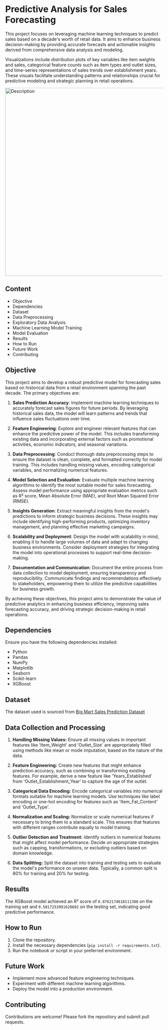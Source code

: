# Predictive Analysis for Sales Forecasting

This project focuses on leveraging machine learning techniques to predict sales based on a decade's worth of retail data. It aims to enhance business decision-making by providing accurate forecasts and actionable insights derived from comprehensive data analysis and modeling.

Visualizations include distribution plots of key variables like item weights and sales, categorical feature counts such as item types and outlet sizes, and time-series representations of sales trends over establishment years. These visuals facilitate understanding patterns and relationships crucial for predictive modeling and strategic planning in retail operations.

<img src="assets/FRONT-COVER-IMAGE.png" alt="Description" width="600px">



## Content

- Objective
- Dependencies
- Dataset
- Data Preprocessing
- Exploratory Data Analysis
- Machine Learning Model Training
- Model Evaluation
- Results
- How to Run
- Future Work
- Contributing

## Objective

This project aims to develop a robust predictive model for forecasting sales based on historical data from a retail environment spanning the past decade. The primary objectives are:

1. **Sales Prediction Accuracy**: Implement machine learning techniques to accurately forecast sales figures for future periods. By leveraging historical sales data, the model will learn patterns and trends that influence sales fluctuations over time.

2. **Feature Engineering**: Explore and engineer relevant features that can enhance the predictive power of the model. This includes transforming existing data and incorporating external factors such as promotional activities, economic indicators, and seasonal variations.

3. **Data Preprocessing**: Conduct thorough data preprocessing steps to ensure the dataset is clean, complete, and formatted correctly for model training. This includes handling missing values, encoding categorical variables, and normalizing numerical features.

4. **Model Selection and Evaluation**: Evaluate multiple machine learning algorithms to identify the most suitable model for sales forecasting. Assess model performance using appropriate evaluation metrics such as R² score, Mean Absolute Error (MAE), and Root Mean Squared Error (RMSE).

5. **Insights Generation**: Extract meaningful insights from the model's predictions to inform strategic business decisions. These insights may include identifying high-performing products, optimizing inventory management, and planning effective marketing campaigns.

6. **Scalability and Deployment**: Design the model with scalability in mind, enabling it to handle large volumes of data and adapt to changing business environments. Consider deployment strategies for integrating the model into operational processes to support real-time decision-making.

7. **Documentation and Communication**: Document the entire process from data collection to model deployment, ensuring transparency and reproducibility. Communicate findings and recommendations effectively to stakeholders, empowering them to utilize the predictive capabilities for business growth.

By achieving these objectives, this project aims to demonstrate the value of predictive analytics in enhancing business efficiency, improving sales forecasting accuracy, and driving strategic decision-making in retail operations.

## Dependencies

Ensure you have the following dependencies installed:

- Python
- Pandas
- NumPy
- Matplotlib
- Seaborn
- Scikit-learn
- XGBoost


## Dataset

The dataset used is sourced from [Big Mart Sales Prediction Dataset](https://datahack.analyticsvidhya.com/contest/practice-problem-big-mart-sales-iii/)

## Data Collection and Processing


1. **Handling Missing Values:**
   Ensure all missing values in important features like 'Item_Weight' and 'Outlet_Size' are appropriately filled using methods like mean or mode imputation, based on the nature of the data.

2. **Feature Engineering:**
   Create new features that might enhance prediction accuracy, such as combining or transforming existing features. For example, derive a new feature like 'Years_Established' from 'Outlet_Establishment_Year' to capture the age of the outlet.

3. **Categorical Data Encoding:**
   Encode categorical variables into numerical formats suitable for machine learning models. Use techniques like label encoding or one-hot encoding for features such as 'Item_Fat_Content' and 'Outlet_Type'.

4. **Normalization and Scaling:**
   Normalize or scale numerical features if necessary to bring them to a standard scale. This ensures that features with different ranges contribute equally to model training.

5. **Outlier Detection and Treatment:**
   Identify outliers in numerical features that might affect model performance. Decide on appropriate strategies such as capping, transformations, or excluding outliers based on domain knowledge.

6. **Data Splitting:**
   Split the dataset into training and testing sets to evaluate the model's performance on unseen data. Typically, a common split is 80% for training and 20% for testing.

## Results

The XGBoost model achieved an R² score of `0.8762174618111388` on the training set and `0.5017253991620692` on the testing set, indicating good predictive performance.

## How to Run

1. Clone the repository.
2. Install the necessary dependencies (`pip install -r requirements.txt`).
3. Run the notebook or script in your preferred environment.

## Future Work

- Implement more advanced feature engineering techniques.
- Experiment with different machine learning algorithms.
- Deploy the model into a production environment.

## Contributing

Contributions are welcome! Please fork the repository and submit pull requests.
